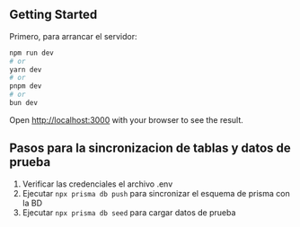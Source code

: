 ## Getting Started

Primero, para arrancar el servidor:

```bash
npm run dev
# or
yarn dev
# or
pnpm dev
# or
bun dev
```

Open [http://localhost:3000](http://localhost:3000) with your browser to see the result.

## Pasos para la sincronizacion de tablas y datos de prueba
1. Verificar las credenciales el archivo .env
2. Ejecutar `npx prisma db push` para sincronizar el esquema de prisma con la BD
3. Ejecutar `npx prisma db seed` para cargar datos de prueba
